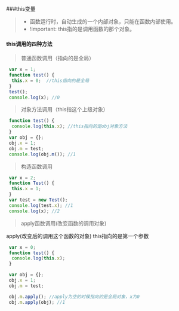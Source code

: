 ###this变量

> - 函数运行时，自动生成的一个内部对象，只能在函数内部使用。
> - !important: this指的是调用函数的那个对象。

#### this调用的四种方法

> 普通函数调用（指向的是全局）

```js
 var x = 1;
 function test() {
  this.x = 0;  //this指向的是全局
 }
 test();
 console.log(x); //0
```

> 对象方法调用（this指这个上级对象）

```js
 function test() {
  console.log(this.x); //this指向的是obj对象方法
 }
 var obj = {};
 obj.x = 1;
 obj.m = test;
 console.log(obj.m()); //1
```

> 构造函数调用

```js
 var x = 2;
 function Test() {
  this.x = 1;
 }
 var test = new Test();
 console.log(test.x); //1
 console.log(x); //2
```

> apply函数调用(改变函数的调用对象)

apply(改变后的调用这个函数的对象) this指向的是第一个参数

```js
 var x = 0;
 function test() {
  console.log(this.x);
 }

 var obj = {};
 obj.x = 1;
 obj.m = test;

 obj.m.apply(); //apply为空的时候指向的是全局对象，x为0
 obj.m.apply(obj); //1
```
